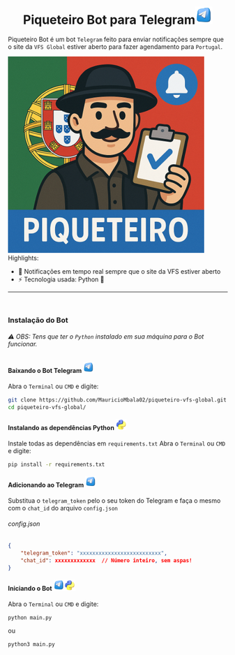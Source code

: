 <h1 align="center">Piqueteiro Bot para Telegram<img src="./image/telegram-3d-icon-free-png.webp" alt="telegram" width="40px" height="40px" /> </h1>

Piqueteiro Bot é um bot `Telegram` feito para enviar notificações sempre que o site da `VFS Global` estiver aberto para fazer agendamento para `Portugal`.

<img src="./image/piqueteiro.png" alt="telegram" width="450px" height="450px" />

<br />
Highlights:

- 🔔 Notificações em tempo real sempre que o site da VFS estiver aberto
- ⚡ Tecnologia usada: Python 🐍

---
<br />

### Instalação do Bot
###### ⚠️ OBS: Tens que ter o `Python` instalado em sua máquina para o Bot funcionar.

#### Baixando o Bot Telegram <img src="./image/telegram-3d-icon-free-png.webp" alt="telegram" width="25px" height="25px" />

Abra o `Terminal` ou `CMD` e digite:
```bash
git clone https://github.com/MauricioMbala02/piqueteiro-vfs-global.git
cd piqueteiro-vfs-global/
```

#### Instalando as dependências Python <img src="./image/3d-python-programming-language-logo-free-png.webp" alt="telegram" width="25px" height="25px" />

Instale todas as dependências em `requirements.txt`
Abra o `Terminal` ou `CMD` e digite:
```bash
pip install -r requirements.txt
```

#### Adicionando ao Telegram <img src="./image/telegram-3d-icon-free-png.webp" alt="telegram" width="25px" height="25px" />

Substitua o `telegram_token` pelo o seu token do Telegram e faça o mesmo com o `chat_id` do arquivo `config.json`

###### config.json
```json
{
    "telegram_token": "xxxxxxxxxxxxxxxxxxxxxxxxxx",
    "chat_id": xxxxxxxxxxxxx  // Número inteiro, sem aspas!
}
```

#### Iniciando o Bot <img src="./image/telegram-3d-icon-free-png.webp" alt="telegram" width="25px" height="25px" /><img src="./image/3d-python-programming-language-logo-free-png.webp" alt="telegram" width="25px" height="25px" />

Abra o `Terminal` ou `CMD` e digite:
```bash
python main.py
```
ou
```bash
python3 main.py
```
